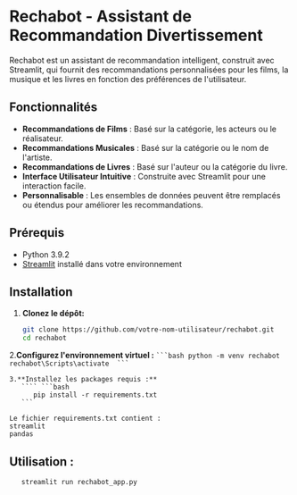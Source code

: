 # Rechabot - Assistant de Recommandation Divertissement

Rechabot est un assistant de recommandation intelligent, construit avec Streamlit, qui fournit des recommandations personnalisées pour les films, la musique et les livres en fonction des préférences de l'utilisateur.

## Fonctionnalités

- **Recommandations de Films** : Basé sur la catégorie, les acteurs ou le réalisateur.
- **Recommandations Musicales** : Basé sur la catégorie ou le nom de l'artiste.
- **Recommandations de Livres** : Basé sur l'auteur ou la catégorie du livre.
- **Interface Utilisateur Intuitive** : Construite avec Streamlit pour une interaction facile.
- **Personnalisable** : Les ensembles de données peuvent être remplacés ou étendus pour améliorer les recommandations.

## Prérequis

- Python 3.9.2
- [Streamlit](https://streamlit.io) installé dans votre environnement

## Installation

1. **Clonez le dépôt:** 
   ```bash
   git clone https://github.com/votre-nom-utilisateur/rechabot.git
   cd rechabot
   ```
2.**Configurez l'environnement virtuel :** 
     ```` ```bash
   python -m venv rechabot
   rechabot\Scripts\activate 
   ``` ````
````
3.**Installez les packages requis :**
   ```` ```bash
      pip install -r requirements.txt
   ```
````
````
Le fichier requirements.txt contient :
streamlit
pandas
````
## Utilisation :
```bash
   streamlit run rechabot_app.py
```

